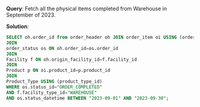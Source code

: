 **Query**: Fetch all the physical items completed from Warehouse in September of 2023.

**Solution**:
```sql
SELECT oh.order_id from order_header oh JOIN order_item oi USING (order_id) 
JOIN 
order_status os ON oh.order_id=os.order_id 
JOIN 
Facility f ON oh.origin_facility_id=f.facility_id 
JOIN 
Product p ON oi.product_id=p.product_id 
JOIN 
Product_Type USING (product_type_id) 
WHERE os.status_id="ORDER_COMPLETED" 
AND f.facility_type_id="WAREHOUSE" 
AND os.status_datetime BETWEEN "2023-09-01" AND "2023-09-30";


